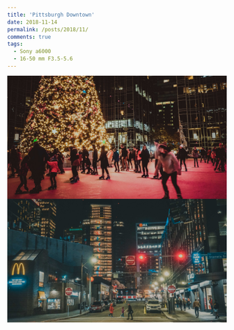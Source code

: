 ```yaml
---
title: 'Pittsburgh Downtown'
date: 2018-11-14
permalink: /posts/2018/11/
comments: true
tags:
  - Sony a6000
  - 16-50 mm F3.5-5.6
---
```


<img src="./images/DSC00308x.jpg" width = "800" alt="The night of Thanksgiving" align=center />

<img src="./images/DSC00322x.jpg" width = "800" alt="The night of Thanksgiving" align=center />
